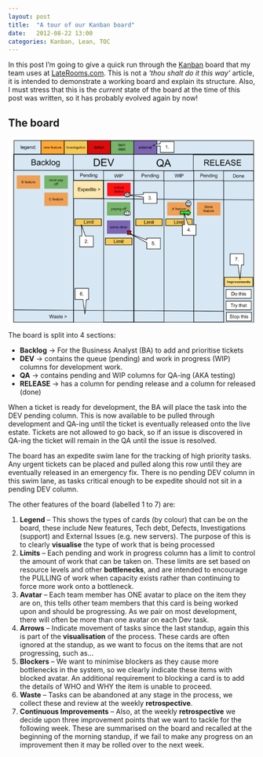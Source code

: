 ```yaml
---
layout: post
title:  "A tour of our Kanban board"
date:   2012-08-22 13:00
categories: Kanban, Lean, TOC
---
```

In this post I’m going to give a quick run through the [Kanban](http://en.wikipedia.org/wiki/Kanban_(development) "Kanban") board that my team uses at [LateRooms.com](http://www.laterooms.com/ "LateRooms.com").  This is not a _‘thou shalt do it this way’_ article, it is intended to demonstrate a working board and explain its structure.  Also, I must stress that this is the _current_ state of the board at the time of this post was written, so it has probably evolved again by now! 

## The board

![Kanban Board](/images/kanban.png)

The board is split into 4 sections:

*   **Backlog** -> For the Business Analyst (BA) to add and prioritise tickets
*   **DEV** -> contains the queue (pending) and work in progress (WIP) columns for development work.
*   **QA** -> contains pending and WIP columns for QA-ing (AKA testing)
*   **RELEASE** -> has a column for pending release and a column for released (done)

When a ticket is ready for development, the BA will place the task into the DEV pending column.  This is now available to be pulled through development and QA-ing until the ticket is eventually released onto the live estate.  Tickets are not allowed to go back, so if an issue is discovered in QA-ing the ticket will remain in the QA until the issue is resolved.

The board has an expedite swim lane for the tracking of high priority tasks.  Any urgent tickets can be placed and pulled along this row until they are eventually released in an emergency fix.  There is no pending DEV column in this swim lane, as tasks critical enough to be expedite should not sit in a pending DEV column. 

The other features of the board (labelled 1 to 7) are:

1.  **Legend** – This shows the types of cards (by colour) that can be on the board, these include New features, Tech debt, Defects, Investigations (support) and External Issues (e.g. new servers).  The purpose of this is to clearly **visualise** the type of work that is being processed
2.  **Limits** – Each pending and work in progress column has a limit to control the amount of work that can be taken on.  These limits are set based on resource levels and other **bottlenecks**, and are intended to encourage the PULLING of work when capacity exists rather than continuing to force more work onto a bottleneck.
3.  **Avatar** – Each team member has ONE avatar to place on the item they are on, this tells other team members that this card is being worked upon and should be progressing.  As we pair on most development, there will often be more than one avatar on each Dev task.
4.  **Arrows** – Indicate movement of tasks since the last standup, again this is part of the **visualisation** of the process.  These cards are often ignored at the standup, as we want to focus on the items that are not progressing, such as…
5.  **Blockers** – We want to minimise blockers as they cause more bottlenecks in the system, so we clearly indicate these items with blocked avatar.  An additional requirement to blocking a card is to add the details of WHO and WHY the item is unable to proceed.
6.  **Waste** – Tasks can be abandoned at any stage in the process, we collect these and review at the weekly **retrospective**.
7.  **Continuous Improvements** – Also, at the weekly **retrospective** we decide upon three improvement points that we want to tackle for the following week.  These are summarised on the board and recalled at the beginning of the morning standup, if we fail to make any progress on an improvement then it may be rolled over to the next week.